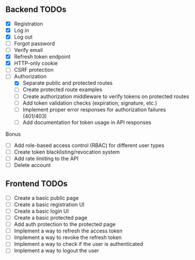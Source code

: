 ## Backend TODOs

- [x] Registration
- [x] Log in
- [x] Log out
- [ ] Forgot password
- [ ] Verify email
- [x] Refresh token endpoint
- [x] HTTP-only cookie
- [ ] CSRF protection
- [ ] Authorization
  - [x] Separate public and protected routes
  - [ ] Create protected route examples
  - [ ] Create authorization middleware to verify tokens on protected routes
  - [ ] Add token validation checks (expiration, signature, etc.)
  - [ ] Implement proper error responses for authorization failures (401/403)
  - [ ] Add documentation for token usage in API responses

Bonus

- [ ] Add role-based access control (RBAC) for different user types
- [ ] Create token blacklisting/revocation system
- [ ] Add rate limiting to the API
- [ ] Delete account

## Frontend TODOs

- [ ] Create a basic public page
- [ ] Create a basic registration UI
- [ ] Create a basic login UI
- [ ] Create a basic protected page
- [ ] Add auth protection to the protected page
- [ ] Implement a way to refresh the access token
- [ ] Implement a way to revoke the refresh token
- [ ] Implement a way to check if the user is authenticated
- [ ] Implement a way to logout the user
